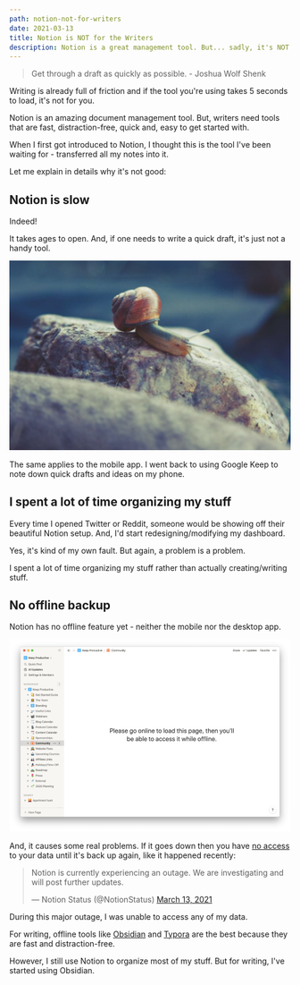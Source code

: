 ```yaml
---
path: notion-not-for-writers
date: 2021-03-13
title: Notion is NOT for the Writers
description: Notion is a great management tool. But... sadly, it's NOT for the writers.
---
```

> Get through a draft as quickly as possible. - Joshua Wolf Shenk

Writing is already full of friction and if the tool you're using takes 5 seconds to load, it's not for you.

Notion is an amazing document management tool. But, writers need tools that are fast, distraction-free, quick and, easy to get started with.

When I first got introduced to Notion, I thought this is the tool I've been waiting for - transferred all my notes into it.

Let me explain in details why it's not good:

## Notion is slow

Indeed!

It takes ages to open. And, if one needs to write a quick draft, it's just not a handy tool.

![Notion is Slow](../assets/notion-is-slow.jpg)

The same applies to the mobile app. I went back to using Google Keep to note down quick drafts and ideas on my phone.

## I spent a lot of time organizing my stuff

Every time I opened Twitter or Reddit, someone would be showing off their beautiful Notion setup. And, I'd start redesigning/modifying my dashboard.

Yes, it's kind of my own fault. But again, a problem is a problem.

I spent a lot of time organizing my stuff rather than actually creating/writing stuff.

## No offline backup

Notion has no offline feature yet - neither the mobile nor the desktop app.

![Notion Needs Offline Feature](../assets/notion-needs-offline-feature.png)

And, it causes some real problems. If it goes down then you have [no access](https://www.keepproductive.com/blog/the-major-flaws-with-notion) to your data until it's back up again, like it happened recently:

<blockquote class="twitter-tweet"><p lang="en" dir="ltr">Notion is currently experiencing an outage. We are investigating and will post further updates.</p>&mdash; Notion Status (@NotionStatus) <a href="https://twitter.com/NotionStatus/status/1370577772880437253?ref_src=twsrc%5Etfw">March 13, 2021</a></blockquote> <script async src="https://platform.twitter.com/widgets.js" charset="utf-8"></script>

During this major outage, I was unable to access any of my data.

For writing, offline tools like [Obsidian](https://obsidian.md/) and [Typora](https://typora.io/) are the best because they are fast and distraction-free.

However, I still use Notion to organize most of my stuff. But for writing, I've started using Obsidian.